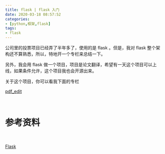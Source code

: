 ```yaml
---
title: flask | flask 入门
date: 2020-03-18 08:57:52
categories:
- [python,框架,flask]
tags:
- flask
---
```

公司里的投票项目已经弄了半年多了，使用的是 flask 。但是，我对 flask 整个架构还不算熟悉，所以，特地开一个专栏来总结一下。

另外，我会用 flask 做一个项目，项目是论文翻译，希望有一天这个项目可以上线，如果条件允许，这个项目我也会开源出来。

关于这个项目，你可以看我下面的专栏

[pdf_edit](https://benpaodewoniu.github.io/categories/pdf-edit/)

<!-- more -->

<br/>

# 参考资料

<br/>

[Flask](https://dormousehole.readthedocs.io/en/latest/)